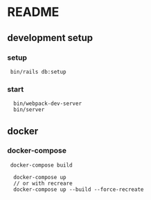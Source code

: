 # README

## development setup

### setup 

```
 bin/rails db:setup
```

### start 

``` 
  bin/webpack-dev-server
  bin/server

```

## docker

### docker-compose

```
 docker-compose build
```

```
  docker-compose up
  // or with recreare
  docker-compose up --build --force-recreate
```